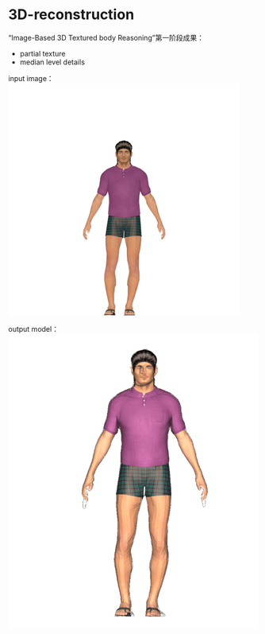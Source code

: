 # 3D-reconstruction
“Image-Based 3D Textured body Reasoning”第一阶段成果：
- partial texture
- median level details

input image：
![](img\1.png)

output model：
![](img\1.gif)
